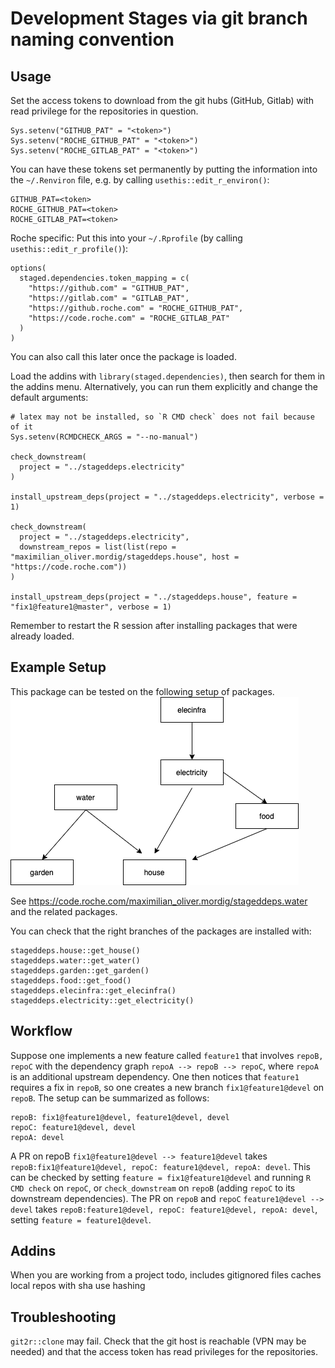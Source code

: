 # Development Stages via git branch naming convention

## Usage

Set the access tokens to download from the git hubs (GitHub, Gitlab) with read privilege for the repositories in question.

```
Sys.setenv("GITHUB_PAT" = "<token>")
Sys.setenv("ROCHE_GITHUB_PAT" = "<token>")
Sys.setenv("ROCHE_GITLAB_PAT" = "<token>")
```

You can have these tokens set permanently by putting the information into the `~/.Renviron` file, e.g. by calling `usethis::edit_r_environ()`:

```
GITHUB_PAT=<token>
ROCHE_GITHUB_PAT=<token>
ROCHE_GITLAB_PAT=<token>
```

Roche specific: Put this into your `~/.Rprofile` (by calling `usethis::edit_r_profile()`):
```
options(
  staged.dependencies.token_mapping = c(
    "https://github.com" = "GITHUB_PAT",
    "https://gitlab.com" = "GITLAB_PAT",
    "https://github.roche.com" = "ROCHE_GITHUB_PAT",
    "https://code.roche.com" = "ROCHE_GITLAB_PAT"
  )
)
```
You can also call this later once the package is loaded.

Load the addins with `library(staged.dependencies)`, then search for them in the addins menu.
Alternatively, you can run them explicitly and change the default arguments:

```{r}
# latex may not be installed, so `R CMD check` does not fail because of it
Sys.setenv(RCMDCHECK_ARGS = "--no-manual")

check_downstream(
  project = "../stageddeps.electricity"
)

install_upstream_deps(project = "../stageddeps.electricity", verbose = 1)

check_downstream(
  project = "../stageddeps.electricity", 
  downstream_repos = list(list(repo = "maximilian_oliver.mordig/stageddeps.house", host = "https://code.roche.com"))
)

install_upstream_deps(project = "../stageddeps.house", feature = "fix1@feature1@master", verbose = 1)
```

Remember to restart the R session after installing packages that were already loaded.

## Example Setup

This package can be tested on the following setup of packages.
![Dependencies. Arrow point from upstream to downstream packages](StagedDepsExample.png)

See https://code.roche.com/maximilian_oliver.mordig/stageddeps.water and the related packages.

You can check that the right branches of the packages are installed with:

```{r}
stageddeps.house::get_house()
stageddeps.water::get_water()
stageddeps.garden::get_garden()
stageddeps.food::get_food()
stageddeps.elecinfra::get_elecinfra()
stageddeps.electricity::get_electricity()
```

## Workflow

Suppose one implements a new feature called `feature1` that involves `repoB, repoC` with the dependency graph `repoA --> repoB --> repoC`, where `repoA` is an additional upstream dependency. One then notices that `feature1` requires a fix in `repoB`, so one creates a new branch `fix1@feature1@devel` on `repoB`. The setup can be summarized as follows:
```
repoB: fix1@feature1@devel, feature1@devel, devel
repoC: feature1@devel, devel
repoA: devel
```
A PR on repoB `fix1@feature1@devel --> feature1@devel` takes `repoB:fix1@feature1@devel, repoC: feature1@devel, repoA: devel`. This can be checked by setting `feature = fix1@feature1@devel` and running `R CMD check` on `repoC`, or `check_downstream` on `repoB` (adding `repoC` to its downstream dependencies).
The PR on `repoB` and  `repoC` `feature1@devel --> devel` takes `repoB:feature1@devel, repoC: feature1@devel, repoA: devel`, setting `feature = feature1@devel`.

## Addins
When you are working from a project todo, includes gitignored files
caches local repos with sha
use hashing

## Troubleshooting

`git2r::clone` may fail. Check that the git host is reachable (VPN may be needed) and that the access token has read privileges for the repositories.
